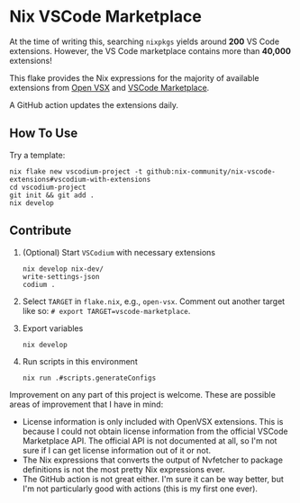 # Nix VSCode Marketplace

At the time of writing this, searching `nixpkgs` yields around **200** VS Code extensions.
However, the VS Code marketplace contains more than **40,000** extensions!

This flake provides the Nix expressions for the majority of available extensions from [Open VSX](https://open-vsx.org/) and [VSCode Marketplace](https://marketplace.visualstudio.com/vscode).

A GitHub action updates the extensions daily.

## How To Use

Try a template:

```console
nix flake new vscodium-project -t github:nix-community/nix-vscode-extensions#vscodium-with-extensions
cd vscodium-project
git init && git add .
nix develop
```

## Contribute

1. (Optional) Start `VSCodium` with necessary extensions

   ```console
   nix develop nix-dev/
   write-settings-json
   codium .
   ```

1. Select `TARGET` in `flake.nix`, e.g., `open-vsx`. Comment out another target like so: `# export TARGET=vscode-marketplace`.

1. Export variables

    ```console
    nix develop
    ```

1. Run scripts in this environment

    ```console
    nix run .#scripts.generateConfigs
    ```

Improvement on any part of this project is welcome. These are possible areas of
improvement that I have in mind:

- License information is only included with OpenVSX extensions. This is because
I could not obtain license information from the official VSCode Marketplace API.
The official API is not documented at all, so I'm not sure if I can get license
information out of it or not.
- The Nix expressions that converts the output of Nvfetcher to package
definitions is not the most pretty Nix expressions ever.
- The GitHub action is not great either. I'm sure it can be way better, but I'm
not particularly good with actions (this is my first one ever).
